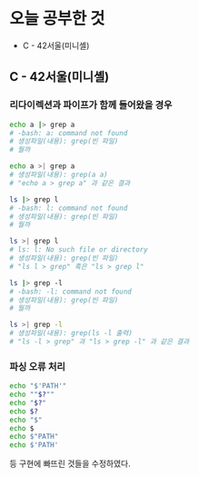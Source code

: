 # 오늘 공부한 것

- C - 42서울(미니셸)

## C - 42서울(미니셸)

### 리다이렉션과 파이프가 함께 들어왔을 경우

```bash
echo a |> grep a
# -bash: a: command not found
# 생성파일(내용): grep(빈 파일)
# 뭘까 

echo a >| grep a
# 생성파일(내용): grep(a a)
# "echo a > grep a" 과 같은 결과

ls |> grep l
# -bash: l: command not found
# 생성파일(내용): grep(빈 파일)
# 뭘까

ls >| grep l
# ls: l: No such file or directory
# 생성파일(내용): grep(빈 파일)
# "ls l > grep" 혹은 "ls > grep l"

ls |> grep -l
# -bash: -l: command not found
# 생성파일(내용): grep(빈 파일)
# 뭘까

ls >| grep -l
# 생성파일(내용): grep(ls -l 출력)
# "ls -l > grep" 과 "ls > grep -l" 과 같은 결과
```

### 파싱 오류 처리

```bash
echo "$'PATH'"
echo ""$?""
echo "$?"
echo $?
echo "$"
echo $
echo $"PATH"
echo $'PATH'
```

등 구현에 빠뜨린 것들을 수정하였다.

